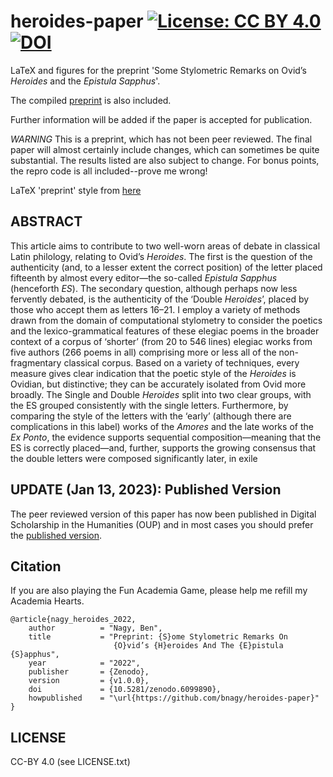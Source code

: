 # heroides-paper [![License: CC BY 4.0](https://img.shields.io/badge/License-CC%20BY%204.0-lightgrey.svg)](https://creativecommons.org/licenses/by/4.0/) [![DOI](https://zenodo.org/badge/453310367.svg)](https://zenodo.org/badge/latestdoi/453310367)


LaTeX and figures for the preprint 'Some Stylometric Remarks on Ovid’s _Heroides_ and the _Epistula Sapphus_'.

The compiled [preprint](paper/es.pdf) is also included.

Further information will be added if the paper is accepted for publication.

*WARNING* This is a preprint, which has not been peer reviewed. The final paper will almost certainly include changes, which can sometimes be quite substantial. The results listed are also subject to change. For bonus points, the repro code is all included--prove me wrong!

LaTeX 'preprint' style from [here](https://github.com/brenhinkeller/preprint-template.tex)

## ABSTRACT

This article aims to contribute to two well-worn areas of debate in classical Latin philology, relating to Ovid’s _Heroides_. The first is the question of the authenticity (and, to a lesser extent the correct position) of the letter placed fifteenth by almost every editor—the so-called _Epistula Sapphus_ (henceforth _ES_). The secondary question, although perhaps now less fervently debated, is the authenticity of the ‘Double _Heroides_’, placed by those who accept them as letters 16–21. I employ a variety of methods drawn from the domain of computational stylometry to consider the poetics and the lexico-grammatical features of these elegiac poems in the broader context of a corpus of ‘shorter’ (from 20 to 546 lines) elegiac works from five authors (266 poems in all) comprising more or less all of the non-fragmentary classical corpus. Based on a variety of techniques, every measure gives clear indication that the poetic style of the _Heroides_ is Ovidian, but distinctive; they can be accurately isolated from Ovid more broadly. The Single and Double _Heroides_ split into two clear groups, with the ES grouped consistently with the single letters. Furthermore, by comparing the style of the letters with the ‘early’ (although there are complications in this label) works of the _Amores_ and the late works of the _Ex Ponto_, the evidence supports sequential composition—meaning that the ES is correctly placed—and, further, supports the growing consensus that the double letters were composed significantly later, in exile

## UPDATE (Jan 13, 2023): Published Version

The peer reviewed version of this paper has now been published in Digital Scholarship in the Humanities (OUP) and in most cases you should prefer the [published version](https://doi.org/10.1093/llc/fqac098).

## Citation

If you are also playing the Fun Academia Game, please help me refill my Academia Hearts.

```
@article{nagy_heroides_2022,
    author          = "Nagy, Ben",
    title           = "Preprint: {S}ome Stylometric Remarks On 
                       {O}vid’s {H}eroides And The {E}pistula {S}apphus",
    year            = "2022",
    publisher       = {Zenodo},
    version         = {v1.0.0},
    doi             = {10.5281/zenodo.6099890},
    howpublished    = "\url{https://github.com/bnagy/heroides-paper}"
}
```

## LICENSE

CC-BY 4.0 (see LICENSE.txt)
